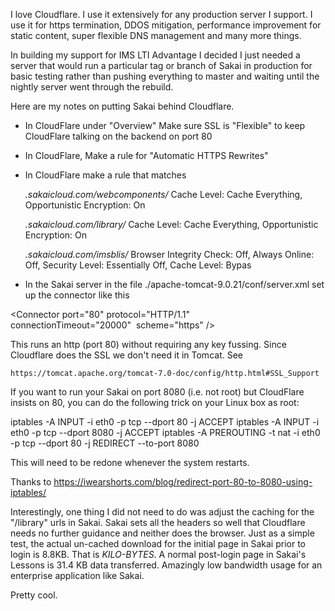 I love Cloudflare.  I use it extensively for any production server I support.  I use it for https
termination, DDOS mitigation, performance improvement for static content, super flexible DNS management
and many more things.

In building my support for IMS LTI Advantage I decided I just needed a server that would run a particular
tag or branch of Sakai in production for basic testing rather than pushing everything to master and waiting
until the nightly server went through the rebuild.

Here are my notes on putting Sakai behind Cloudflare.

- In CloudFlare under "Overview" Make sure SSL is "Flexible" to keep CloudFlare talking on the backend on port 80

- In CloudFlare, Make a rule for "Automatic HTTPS Rewrites"

- In CloudFlare make a rule that matches

    *.sakaicloud.com/webcomponents/*
    Cache Level: Cache Everything, Opportunistic Encryption: On

    *.sakaicloud.com/library/*
    Cache Level: Cache Everything, Opportunistic Encryption: On

    *.sakaicloud.com/imsblis/*
    Browser Integrity Check: Off, Always Online: Off, Security Level: Essentially Off, Cache Level: Bypas

- In the Sakai server in the file ./apache-tomcat-9.0.21/conf/server.xml set up the connector like this

<Connector port="80" 
    protocol="HTTP/1.1"   
    connectionTimeout="20000" 
    scheme="https"  />

This runs an http (port 80) without requiring any key fussing.  Since Cloudflare does the SSL we don't need it
in Tomcat.   See 

    https://tomcat.apache.org/tomcat-7.0-doc/config/http.html#SSL_Support

If you want to run your Sakai on port 8080 (i.e. not root) but CloudFlare insists on 80, you
can do the following trick on your Linux box as root:

iptables -A INPUT -i eth0 -p tcp --dport 80 -j ACCEPT
iptables -A INPUT -i eth0 -p tcp --dport 8080 -j ACCEPT
iptables -A PREROUTING -t nat -i eth0 -p tcp --dport 80 -j REDIRECT --to-port 8080

This will need to be redone whenever the system restarts.

Thanks to https://iwearshorts.com/blog/redirect-port-80-to-8080-using-iptables/

Interestingly, one thing I did not need to do was adjust the caching for the "/library" urls
in Sakai.   Sakai sets all the headers so well that Cloudflare needs no further guidance and neither
does the browser.  Just as a simple test, the actual un-cached download for the initial page in Sakai
prior to login is 8.8KB.  That is *KILO-BYTES*.  A normal post-login page in Sakai's Lessons is 31.4 KB
data transferred. Amazingly low bandwidth usage for an enterprise application like Sakai.

Pretty cool.



